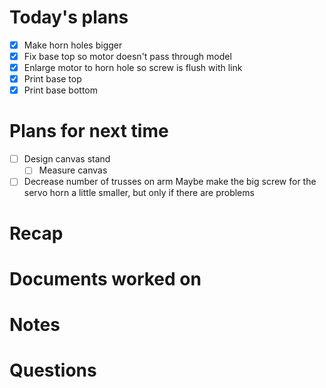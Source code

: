# Today's plans
 - [x] Make horn holes bigger
 - [x] Fix base top so motor doesn't pass through model
 - [x] Enlarge motor to horn hole so screw is flush with link
 - [x] Print base top
 - [x] Print base bottom
# Plans for next time
- [ ] Design canvas stand
	- [ ] Measure canvas
- [ ] Decrease number of trusses on arm
Maybe make the big screw for the servo horn a little smaller, but only if there are problems
# Recap
# Documents worked on

# Notes
# Questions


